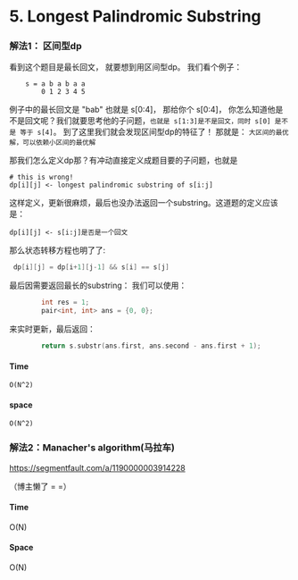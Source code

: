 # 5. Longest Palindromic Substring

### 解法1： 区间型dp
看到这个题目是最长回文， 就要想到用区间型dp。 我们看个例子：
```
    s = a b a b a a
        0 1 2 3 4 5
```
例子中的最长回文是 "bab" 也就是 s[0:4]， 那给你个 s[0:4]， 你怎么知道他是不是回文呢？我们就要思考他的子问题，```也就是 s[1:3]是不是回文，同时 s[0] 是不是 等于 s[4]```。 到了这里我们就会发现区间型dp的特征了！ 
那就是： ```大区间的最优解，可以依赖小区间的最优解```

那我们怎么定义dp那？有冲动直接定义成题目要的子问题，也就是
```
# this is wrong!
dp[i][j] <- longest palindromic substring of s[i:j]
```
这样定义，更新很麻烦，最后也没办法返回一个substring。这道题的定义应该是：
```
dp[i][j] <- s[i:j]是否是一个回文
```
那么状态转移方程也明了了:
```cpp
 dp[i][j] = dp[i+1][j-1] && s[i] == s[j]
```
最后因需要返回最长的substring： 我们可以使用：
```cpp
        int res = 1;
        pair<int, int> ans = {0, 0};
```
来实时更新，最后返回：
```cpp
        return s.substr(ans.first, ans.second - ans.first + 1);
```
#### Time
    O(N^2)
#### space
    O(N^2)

### 解法2：Manacher's algorithm(马拉车)
https://segmentfault.com/a/1190000003914228

（博主懒了 = =）
#### Time
O(N)
#### Space
O(N)
